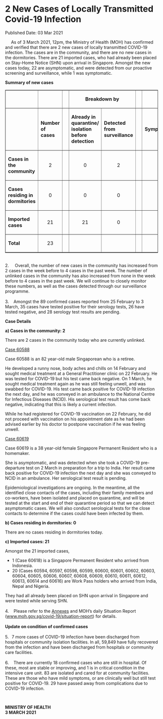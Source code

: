 <html>
    <meta http-equiv="Content-Type" content="text/html; charset=utf-8"/>
    <meta charset="utf-8"/>
    <title>2 New Cases of Locally Transmitted  Covid-19 Infection</title>
    <body><h1>2 New Cases of Locally Transmitted  Covid-19 Infection</h1>
    <p>Published Date: 03 Mar 2021</p> <p>&nbsp; &nbsp; &nbsp;As of 3 March 2021, 12pm, the Ministry of Health (MOH) has confirmed and verified that there are 2 new cases of locally transmitted COVID-19 infection. The cases are in the community, and there are no new cases in the dormitories. There are 21 imported cases, who had already been placed on Stay-Home Notice (SHN) upon arrival in Singapore. Amongst the new cases today, 22 are asymptomatic, and were detected from our proactive screening and surveillance, while 1 was symptomatic.&nbsp; </p> <p><strong>Summary of new cases</strong></p> <table border="1" cellspacing="0" cellpadding="0" width="605"> <tbody><tr> <td width="129"> <p align="right">&nbsp;</p> </td> <td width="60"> <p>&nbsp;</p> </td> <td width="16" valign="top"> <p>&nbsp;</p> </td> <td width="192" colspan="2"> <p align="center"><strong>Breakdown by</strong></p> </td> <td width="16" valign="top"> <p>&nbsp;</p> </td> <td width="192" colspan="2"> <p align="center"><strong>Breakdown by</strong></p> </td> </tr> <tr> <td width="129"> <p align="right">&nbsp;</p> </td> <td width="60"> <p><strong>Number of cases</strong></p> </td> <td width="16" valign="top"> <p>&nbsp;</p> </td> <td width="96"> <p><strong>Already in quarantine/ isolation before detection</strong></p> </td> <td width="96"> <p><strong>Detected from surveillance</strong></p> </td> <td width="16" valign="top"> <p>&nbsp;</p> </td> <td width="96"> <p><strong>Symptomatic</strong></p> </td> <td width="96"> <p><strong>Asymptomatic</strong></p> </td> </tr> <tr> <td width="129"> <p><strong>Cases in the community</strong></p> </td> <td width="60"> <p align="center">2</p> </td> <td width="16" valign="top"> <p align="center">&nbsp;</p> </td> <td width="96"> <p align="center">0</p> </td> <td width="96"> <p align="center">2</p> </td> <td width="16" valign="top"> <p align="center">&nbsp;</p> </td> <td width="96"> <p align="center">1</p> </td> <td width="96"> <p align="center">1</p> </td> </tr> <tr> <td width="129"> <p><strong>Cases residing in dormitories</strong></p> </td> <td width="60"> <p align="center">0</p> </td> <td width="16" valign="top"> <p align="center">&nbsp;</p> </td> <td width="96"> <p align="center">0</p> </td> <td width="96"> <p align="center">0</p> </td> <td width="16" valign="top"> <p align="center">&nbsp;</p> </td> <td width="96"> <p align="center">0</p> </td> <td width="96"> <p align="center">0</p> </td> </tr> <tr> <td width="129"> <p><strong>Imported cases</strong></p> </td> <td width="60"> <p align="center">21</p> </td> <td width="16" valign="top"> <p align="center">&nbsp;</p> </td> <td width="96"> <p align="center">21</p> </td> <td width="96"> <p align="center">0</p> </td> <td width="16" valign="top"> <p align="center">&nbsp;</p> </td> <td width="96"> <p align="center">0</p> </td> <td width="96"> <p align="center">21</p> </td> </tr> <tr> <td width="129"> <p><strong>Total</strong></p> </td> <td width="60"> <p align="center">23</p> </td> <td width="16" valign="top"> <p align="center">&nbsp;</p> </td> <td width="96"> <p align="center">&nbsp;</p> </td> <td width="96"> <p align="center">&nbsp;</p> </td> <td width="16" valign="top"> <p align="center">&nbsp;</p> </td> <td width="96"> <p align="center">&nbsp;</p> </td> <td width="96"> <p align="center">&nbsp;</p> </td> </tr> </tbody></table> <p><br>2.&nbsp; &nbsp; &nbsp;Overall, the number of new cases in the community has increased from 2 cases in the week before to 4 cases in the past week. The number of unlinked cases in the community has also increased from none in the week before to 4 cases in the past week.&nbsp;We will continue to closely monitor these numbers, as well as the cases detected through our surveillance programme. <br><br>3.&nbsp; &nbsp; Amongst the 89 confirmed cases reported from 25 February to 3 March, 35 cases have tested positive for their serology tests, 26 have tested negative, and 28 serology test results are pending.</p><p><p><strong>Case Details</strong></p><p><strong>a) Cases in the community: 2</strong></p><p>There are 2 cases in the community today who are currently unlinked.</p><p><u>Case 60588</u></p><p>Case 60588 is an 82 year-old male Singaporean who is a retiree.</p><p>He developed a runny nose, body aches and chills on 14 February and sought medical treatment at a General Practitioner clinic on 22 February. He was tested for COVID-19 but his test came back negative. On 1 March, he sought medical treatment again as he was still feeling unwell, and was swabbed for COVID-19. His test came back positive for COVID-19 infection the next day, and he was conveyed in an ambulance to the National Centre for Infectious Diseases (NCID). His serological test result has come back negative, indicating that this is likely a current infection.</p><p>While he had registered for COVID-19 vaccination on 22 February, he did not proceed with vaccination on his appointment date as he had been advised earlier by his doctor to postpone vaccination if he was feeling unwell.</p><p><u>Case 60619</u></p><p>Case 60619 is a 38 year-old female Singapore Permanent Resident who is a homemaker.</p><p>She is asymptomatic, and was detected when she took a COVID-19 pre-departure test on 2 March in preparation for a trip to India. Her result came back positive for COVID-19 infection the next day and she was conveyed to NCID in an ambulance. Her serological test result is pending.</p><p>Epidemiological investigations are ongoing. In the meantime, all the identified close contacts of the cases, including their family members and co-workers, have been isolated and placed on quarantine, and will be tested at the start and end of their quarantine period so that we can detect asymptomatic cases. We will also conduct serological tests for the close contacts to determine if the cases could have been infected by them.</p><p><strong>b) Cases residing in dormitories: 0</strong></p><p>There are no cases residing in dormitories today.</p><p><strong>c) Imported cases: 21</strong></p><p>Amongst the 21 imported cases,</p></p><ul><li>1 (Case 60618) is a Singapore Permanent Resident who arrived from Indonesia.</li><li>20 (Cases 60594, 60597, 60598, 60599, 60600, 60601, 60602, 60603, 60604, 60605, 60606, 60607, 60608, 60609, 60610, 60611, 60612, 60613, 60614 and 60616) are Work Pass holders who arrived from India, Nepal and Nigeria.</li></ul><p>They had all already been placed on SHN upon arrival in Singapore and were tested while serving SHN.<br><br>4.&nbsp; &nbsp; Please refer to the <a href="/docs/librariesprovider5/default-document-library/annexes7189e900a626429586394c85ea454254.pdf?sfvrsn=4964ee36_0" title="Annexes">Annexes</a>&nbsp;and MOH’s daily Situation Report (<a href="http://www.moh.gov.sg/covid-19/situation-report">www.moh.gov.sg/covid-19/situation-report</a>) for details.<br><br><strong>Update on condition of confirmed cases<br><br></strong>5.<strong>&nbsp; &nbsp;</strong>7 more cases of COVID-19 infection have been discharged from hospitals or community isolation facilities. In all, 59,849 have fully recovered from the infection and have been discharged from hospitals or community care facilities. <br><br>6.&nbsp; &nbsp; There are currently 18 confirmed cases who are still in hospital. Of these, most are stable or improving, and 1 is in critical condition in the intensive care unit. 83 are isolated and cared for at community facilities. These are those who have mild symptoms, or are clinically well but still test positive for COVID-19. 29 have passed away from complications due to COVID-19 infection.</p> <p>&nbsp;</p> <div> <p><strong>MINISTRY OF HEALTH<br></strong><strong>3 MARCH 2021</strong></p> </div></body>
</html>